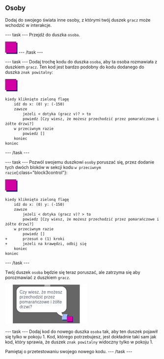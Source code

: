 ## Osoby

Dodaj do swojego świata inne osoby, z którymi twój duszek `gracz` może wchodzić w interakcje.

--- task --- Przejdź do duszka `osoba`.

![Duszek osoby](images/person.png) --- /task ---

--- task --- Dodaj trochę kodu do duszka `osoba`, aby ta osoba rozmawiała z duszkiem `gracz`. Ten kod jest bardzo podobny do kodu dodanego do duszka `znak powitalny`:

![osoba](images/person.png)

```blocks3
kiedy kliknięto zieloną flagę
    idź do x: (0) y: (-150)
    zawsze 
        jeżeli < dotyka (gracz v)? > to
        powiedz [Czy wiesz, że możesz przechodzić przez pomarańczowe i żółte drzwi?]
    w przeciwnym razie
        powiedz []
    koniec
koniec
```

--- /task ---

--- task --- Pozwól swojemu duszkowi `osoby` poruszać się, przez dodanie tych dwóch bloków w sekcji kodu `w przeciwnym razie`{:class="block3control"}:

![osoba](images/person.png)

```blocks3
kiedy kliknięto zieloną flagę
    idź do x: (0) y: (-150)
    zawsze 
        jeżeli < dotyka (gracz v)? > to
        powiedz [Czy wiesz, że możesz przechodzić przez pomarańczowe i żółte drzwi?]
    w przeciwnym razie
        powiedz []
+       przesuń o (1) kroki
+       jeżeli na krawędzi, odbij się
    koniec
koniec

```

--- /task ---

Twój duszek `osoba` będzie się teraz poruszać, ale zatrzyma się aby porozmawiać z duszkiem `gracz`.

![zrzut ekranu](images/world-person-test.png)

--- task --- Dodaj kod do nowego duszka `osoba` tak, aby ten duszek pojawił się tylko w pokoju 1. Kod, którego potrzebujesz, jest dokładnie taki sam jak kod, który sprawia, że duszek `znak powitalny` widoczny tylko w pokoju 1.

Pamiętaj o przetestowaniu swojego nowego kodu. --- /task ---